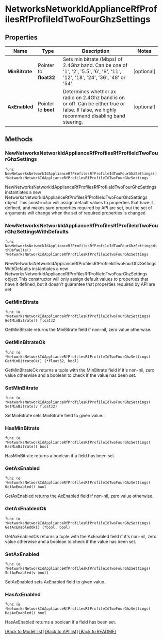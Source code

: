 # NetworksNetworkIdApplianceRfProfilesRfProfileIdTwoFourGhzSettings

## Properties

Name | Type | Description | Notes
------------ | ------------- | ------------- | -------------
**MinBitrate** | Pointer to **float32** | Sets min bitrate (Mbps) of 2.4Ghz band. Can be one of &#39;1&#39;, &#39;2&#39;, &#39;5.5&#39;, &#39;6&#39;, &#39;9&#39;, &#39;11&#39;, &#39;12&#39;, &#39;18&#39;, &#39;24&#39;, &#39;36&#39;, &#39;48&#39; or &#39;54&#39;. | [optional] 
**AxEnabled** | Pointer to **bool** | Determines whether ax radio on 2.4Ghz band is on or off. Can be either true or false. If false, we highly recommend disabling band steering. | [optional] 

## Methods

### NewNetworksNetworkIdApplianceRfProfilesRfProfileIdTwoFourGhzSettings

`func NewNetworksNetworkIdApplianceRfProfilesRfProfileIdTwoFourGhzSettings() *NetworksNetworkIdApplianceRfProfilesRfProfileIdTwoFourGhzSettings`

NewNetworksNetworkIdApplianceRfProfilesRfProfileIdTwoFourGhzSettings instantiates a new NetworksNetworkIdApplianceRfProfilesRfProfileIdTwoFourGhzSettings object
This constructor will assign default values to properties that have it defined,
and makes sure properties required by API are set, but the set of arguments
will change when the set of required properties is changed

### NewNetworksNetworkIdApplianceRfProfilesRfProfileIdTwoFourGhzSettingsWithDefaults

`func NewNetworksNetworkIdApplianceRfProfilesRfProfileIdTwoFourGhzSettingsWithDefaults() *NetworksNetworkIdApplianceRfProfilesRfProfileIdTwoFourGhzSettings`

NewNetworksNetworkIdApplianceRfProfilesRfProfileIdTwoFourGhzSettingsWithDefaults instantiates a new NetworksNetworkIdApplianceRfProfilesRfProfileIdTwoFourGhzSettings object
This constructor will only assign default values to properties that have it defined,
but it doesn't guarantee that properties required by API are set

### GetMinBitrate

`func (o *NetworksNetworkIdApplianceRfProfilesRfProfileIdTwoFourGhzSettings) GetMinBitrate() float32`

GetMinBitrate returns the MinBitrate field if non-nil, zero value otherwise.

### GetMinBitrateOk

`func (o *NetworksNetworkIdApplianceRfProfilesRfProfileIdTwoFourGhzSettings) GetMinBitrateOk() (*float32, bool)`

GetMinBitrateOk returns a tuple with the MinBitrate field if it's non-nil, zero value otherwise
and a boolean to check if the value has been set.

### SetMinBitrate

`func (o *NetworksNetworkIdApplianceRfProfilesRfProfileIdTwoFourGhzSettings) SetMinBitrate(v float32)`

SetMinBitrate sets MinBitrate field to given value.

### HasMinBitrate

`func (o *NetworksNetworkIdApplianceRfProfilesRfProfileIdTwoFourGhzSettings) HasMinBitrate() bool`

HasMinBitrate returns a boolean if a field has been set.

### GetAxEnabled

`func (o *NetworksNetworkIdApplianceRfProfilesRfProfileIdTwoFourGhzSettings) GetAxEnabled() bool`

GetAxEnabled returns the AxEnabled field if non-nil, zero value otherwise.

### GetAxEnabledOk

`func (o *NetworksNetworkIdApplianceRfProfilesRfProfileIdTwoFourGhzSettings) GetAxEnabledOk() (*bool, bool)`

GetAxEnabledOk returns a tuple with the AxEnabled field if it's non-nil, zero value otherwise
and a boolean to check if the value has been set.

### SetAxEnabled

`func (o *NetworksNetworkIdApplianceRfProfilesRfProfileIdTwoFourGhzSettings) SetAxEnabled(v bool)`

SetAxEnabled sets AxEnabled field to given value.

### HasAxEnabled

`func (o *NetworksNetworkIdApplianceRfProfilesRfProfileIdTwoFourGhzSettings) HasAxEnabled() bool`

HasAxEnabled returns a boolean if a field has been set.


[[Back to Model list]](../README.md#documentation-for-models) [[Back to API list]](../README.md#documentation-for-api-endpoints) [[Back to README]](../README.md)


